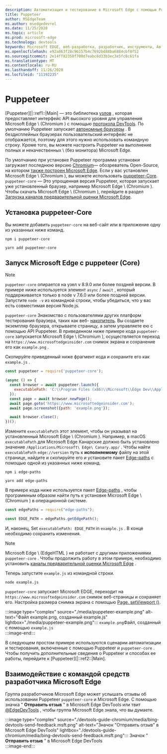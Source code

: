 ```yaml
---
description: Автоматизация и тестирование в Microsoft Edge с помощью Puppeteer
title: Puppeteer
author: MSEdgeTeam
ms.author: msedgedevrel
ms.date: 11/25/2020
ms.topic: article
ms.prod: microsoft-edge
ms.technology: devtools
keywords: Microsoft EDGE, веб-разработка, разработчик, инструменты, Автоматизация и тестирование
ms.openlocfilehash: e92a863f28c96157b4c7692bd88ba6884cbf8f52
ms.sourcegitcommit: 2e14ff82350f700d7eabc8d33b3ec3e5fc8c61fa
ms.translationtype: MT
ms.contentlocale: ru-RU
ms.lasthandoff: 11/26/2020
ms.locfileid: "11192235"
---
```

# Puppeteer  

[Puppeteer][|::ref1::|Main] — это библиотека [узлов][NodejsMain] , которая предоставляет интерфейс API высокого уровня для управления Microsoft Edge \ (Chromium \) с помощью [протокола DevTools][GithubChromedevtoolsProtocol].  По умолчанию Puppeteer запускает [автономные браузеры][WikiHeadlessBrowser] .  В бездисплейных браузерах пользовательский интерфейс не отображается, поэтому для этого нужно использовать командную строку.  Кроме того, вы можете настроить Puppeteer на выполнение полных и некачественных \ (без монитора) Microsoft Edge.  

По умолчанию при установке Puppeteer программа установки загружает последнюю версию [Chromium][ChromiumHome]— обозреватель Open-Source, на котором [также построен Microsoft Edge][MicrosoftBlogsWindowsExperience20181206].  Если у вас установлен Microsoft Edge \ (Chromium \), вы можете использовать [puppeteer-Core][PuppeteerApivscore].  `puppeteer-core` — Это упрощенная версия Puppeteer, которая запускает уже установленный браузер, например Microsoft Edge \ (Chromium \).  Чтобы скачать Microsoft Edge \ (Chromium \), перейдите в раздел [Загрузка каналов предварительной оценки Microsoft Edge][MicrosoftedgeinsiderDownload].  

## Установка puppeteer-Core  

Вы можете добавить `puppeteer-core` на веб-сайт или в приложение одну из указанных ниже команд.  

```shell
npm i puppeteer-core
```  

```shell
yarn add puppeteer-core
```  

## Запуск Microsoft Edge с puppeteer (Core)  

> [!NOTE]
> `puppeteer-core` опирается на узел v 8.9.0 или более поздней версии.  В примере ниже используется элемент `async` / `await` , который поддерживается только в node v 7.6.0 или более поздней версии.  Запустите `node -v` из командной строки, чтобы убедиться, что у вас есть совместимая версия Node.js.  

`puppeteer-core` Знакомство с пользователями других платформ тестирования браузера, таких как веб- [накопитель][WebDriverEdgehtmlMain].  Вы создаете экземпляр браузера, открываете страницу, а затем управляете ею с помощью API Puppeteer.  В приведенном ниже примере кода `puppeteer-core` запускается Microsoft Edge \ (Chromium \), осуществляется переход на `https://www.microsoftedgeinsider.com` снимок экрана и сохранение его как `example.png` .  

Скопируйте приведенный ниже фрагмент кода и сохраните его как `example.js` .  

```javascript
const puppeteer = require('puppeteer-core');

(async () => {
  const browser = await puppeteer.launch({
    executablePath: 'C:\\Program Files (x86)\\Microsoft\\Edge Dev\\Application\\msedge.exe'
  });
  const page = await browser.newPage();
  await page.goto('https://www.microsoftedgeinsider.com');
  await page.screenshot({path: 'example.png'});

  await browser.close();
})();
```  

Измените `executablePath` этот элемент, чтобы он указывал на установленный Microsoft Edge \ (Chromium \).  Например, в macOS `executablePath` для Microsoft Edge Канарские должно быть установлено значение `/Applications/Microsoft\ Edge\ Canary.app/` .  Чтобы найти `executablePath` `edge://version` путь к **исполняемому** файлу на этой странице, найдите и скопируйте его и установите пакет [Edge-paths][npmEdgePaths] с помощью одной из указанных ниже команд.  

```shell
npm i edge-paths
```  

```shell
yarn add edge-paths
```  
 
В примере кода ниже используется пакет [Edge-paths][npmEdgePaths] , чтобы программным образом найти путь к установке Microsoft Edge \ (Chromium \) в операционной системе.

```javascript
const edgePaths = require("edge-paths");

const EDGE_PATH = edgePaths.getEdgePath();
```

И, наконец, Set `executablePath: EDGE_PATH` in `example.js` .  В конце необходимо сохранить изменения.  

> [!NOTE]
> Microsoft Edge \ (EdgeHTML \) не работает с другими приложениями `puppeteer-core` .  Чтобы продолжить работу в этом примере, необходимо установить [каналы предварительной оценки Microsoft Edge][MicrosoftedgeinsiderDownload] .  

Теперь запустите `example.js` из командной строки.  

```shell
node example.js
```  

`puppeteer-core` запускает Microsoft EDGE, переходит на `https://www.microsoftedgeinsider.com` снимок веб-страницы и сохраняет его.  Настройка размера снимка экрана с помощью [Page. setViewport ()][PuppeteerApipagesetviewport].  

:::image type="complex" source="./media/puppeteer-example.png" alt-text="Файл example.png, созданный example.js" lightbox="./media/puppeteer-example.png":::
   `example.png`Файл, созданный с помощью `example.js`  
:::image-end:::  

В следующем простом примере используются сценарии автоматизации и тестирования, включенные с помощью Puppeteer и `puppeteer-core` .  Чтобы получить дополнительные сведения о Puppeteer и способах ее работы, перейдите к [Puppeteer][|::ref2::|Main].  

## Взаимодействие с командой средств разработчика Microsoft Edge  

Группа разработчиков Microsoft Edge может услышать отзывы об использовании Puppeteer `puppeteer-core` и Microsoft Edge.  С помощью значка " **Отправить отзыв** " в Microsoft Edge DevTools или твит [@EdgeDevTools][TwitterIntentTweetEdgedevtools] , чтобы группа Microsoft Edge знала, что вы думаете.  


:::image type="complex" source="./devtools-guide-chromium/media/bing-devtools-send-feedback.msft.png" alt-text="Значок "Отправить отзыв" в Microsoft Edge DevTools" lightbox="./devtools-guide-chromium/media/bing-devtools-send-feedback.msft.png":::
   Значок " **Отправить отзыв** " в Microsoft Edge DevTools  
:::image-end:::  

<!--## See also  

*   [WebDriver (Chromium)][WebdriverChromiumMain]  
*   [WebDriver (EdgeHTML)][WebdriverEdgehtmlMain]  
*   [Chrome DevTools Protocol Viewer on GitHub][GithubChromedevtoolsProtocol]  
*   [Microsoft Edge:  Making the web better through more open source collaboration on Microsoft Experience Blog][MicrosoftBlogsWindowsExperience20181206]  
*   [Download Microsoft Edge Insider Channels][MicrosoftedgeinsiderDownload]  
*   [Chromium on The Chromium Projects][ChromiumHome]  
*   [Node.js][NodejsMain]  
*   [Puppeteer][PuppeteerMain]  
*   [puppeteer vs. puppeteer-core][PuppeteerApivscore]  
*   [page.setViewport() on Puppeteer][PuppeteerApipagesetviewport]  
*   [Headless browser on Wikipedia][WikiHeadlessBrowser]  -->  

<!-- links -->  

[WebdriverChromiumMain]: ./webdriver-chromium "[Chromium) | Документы Microsoft"  
[WebdriverEdgehtmlMain]: ./webdriver.md "[EdgeHTML) | Документы Microsoft"  

[GithubChromedevtoolsProtocol]: https://chromedevtools.github.io/devtools-protocol "Средство просмотра протоколов Chrome DevTools | GitHub"  

[MicrosoftBlogsWindowsExperience20181206]: https://blogs.windows.com/windowsexperience/2018/12/06/microsoft-edge-making-the-web-better-through-more-open-source-collaboration "Microsoft Edge: улучшение веб-сайта в более чем больше возможностей для совместной работы с открытым кодом | Блог Microsoft Experience"  

[MicrosoftedgeinsiderDownload]: https://www.microsoftedgeinsider.com/download "Скачайте каналы предварительной оценки Microsoft Edge"  

[ChromiumHome]: https://www.chromium.org/Home "Chromium | Проекты Chromium"  

[NodejsMain]: https://nodejs.org "Node.js"  

[npmEdgePaths]: https://www.npmjs.com/package/edge-paths "Пути к краям | NPM"  

[PuppeteerMain]: https://pptr.dev "Puppeteer"  
[PuppeteerApivscore]: https://pptr.dev/#?product=Puppeteer&version=v2.0.0&show=api-puppeteer-vs-puppeteer-core "puppeteer и puppeteer-Core | Puppeteer"  
[PuppeteerApipagesetviewport]: https://pptr.dev/#?product=Puppeteer&version=v2.0.0&show=api-pagesetviewportviewport "Page. setViewport (окно просмотра) | Puppeteer"  

[TwitterIntentTweetEdgedevtools]: https://twitter.com/intent/tweet?text=@EdgeDevTools "@EdgeDevTools-опубликовать твит | Контента"  

[WikiHeadlessBrowser]: https://en.wikipedia.org/wiki/Headless_browser "Автономный браузер | Википедии"  
